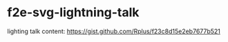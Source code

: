 f2e-svg-lightning-talk
======================

lighting talk content:
https://gist.github.com/Rplus/f23c8d15e2eb7677b521
